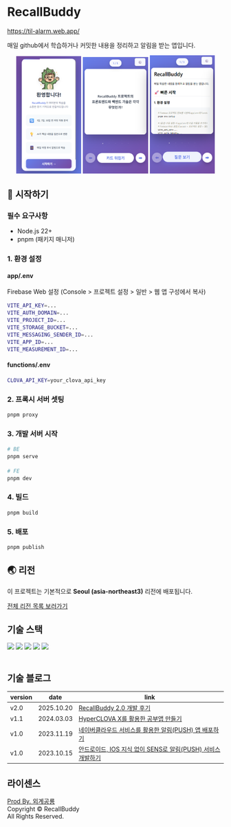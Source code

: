 # RecallBuddy
https://til-alarm.web.app/

매일 github에서 학습하거나 커밋한 내용을 정리하고 알림을 받는 앱입니다.

<p align="center">
  <img src="assets/onboarding1.png" width="30%" />
  <img src="assets/onboarding2.png" width="30%" />
  <img src="assets/onboarding3.png" width="30%" />
</p>

## 🚀 시작하기

### 필수 요구사항
- Node.js 22+
- pnpm (패키지 매니저)

### 1. 환경 설정

#### app/.env
Firebase Web 설정 (Console > 프로젝트 설정 > 일반 > 웹 앱 구성에서 복사)
```bash
VITE_API_KEY=...
VITE_AUTH_DOMAIN=...
VITE_PROJECT_ID=...
VITE_STORAGE_BUCKET=...
VITE_MESSAGING_SENDER_ID=...
VITE_APP_ID=...
VITE_MEASUREMENT_ID=...
```
#### functions/.env
```bash
CLOVA_API_KEY=your_clova_api_key
```

### 2. 프록시 서버 셋팅
```bash
pnpm proxy
```

### 3. 개발 서버 시작
```bash
# BE
pnpm serve

# FE
pnpm dev
```

### 4. 빌드
```bash
pnpm build
```

### 5. 배포
```bash
pnpm publish
```

## 🌏 리전

이 프로젝트는 기본적으로 **Seoul (asia-northeast3)** 리전에 배포됩니다.

[전체 리전 목록 보러가기](https://firebase.google.com/docs/functions/locations)


## 기술 스택

<div align=left>
  <img src="https://img.shields.io/badge/react v18-61DAFB?style=for-the-badge&logo=React&logoColor=white">
  <img src="https://img.shields.io/badge/PWA-5A0FC8?style=for-the-badge&logo=PWA&logoColor=white">
  <img src="https://img.shields.io/badge/Firebase-FFCA28?style=for-the-badge&logo=Firebase&logoColor=black">
  <img src="https://img.shields.io/badge/GitHub-181717?style=for-the-badge&logo=GitHub&logoColor=white">
  <img src="https://img.shields.io/badge/Markdown-000000?style=for-the-badge&logo=Markdown&logoColor=white">
</div>
<br>

## 기술 블로그
|version|date|link|
|---|---|---|
|v2.0|2025.10.20|[RecallBuddy 2.0 개발 후기](https://chucoding.tistory.com/163)|
|v1.1|2024.03.03|[HyperCLOVA X를 활용한 공부앱 만들기](https://chucoding.tistory.com/137)|
|v1.0|2023.11.19|[네이버클라우드 서비스를 활용한 알림(PUSH) 앱 배포하기](https://chucoding.tistory.com/130)|
|v1.0|2023.10.15|[안드로이드, IOS 지식 없이 SENS로 알림(PUSH) 서비스 개발하기](https://chucoding.tistory.com/129)|

## 라이센스

<a href="https://www.linkedin.com/in/chucoding/" target="_blank">Prod By. 외계공룡</a><br/>
Copyright &copy; RecallBuddy<br/>All Rights Reserved.</p>